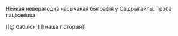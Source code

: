 
Нейкая неверагодна насычаная біяграфія ў Свідрыгайлы. Трэба пацікавіцца

[[@ бабілон]]
[[наша гісторыя]]
